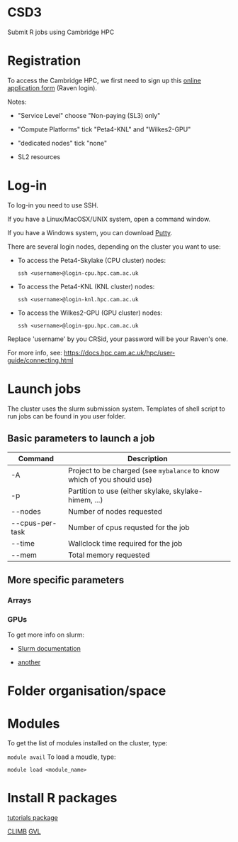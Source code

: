 # CSD3
Submit R jobs using Cambridge HPC

# Registration

To access the Cambridge HPC, we first need to sign up this [online application form](https://www.hpc.cam.ac.uk/applications-access-research-computing-services) (Raven login).

Notes:

- "Service Level" choose "Non-paying (SL3) only"

- "Compute Platforms" tick "Peta4-KNL" and "Wilkes2-GPU"

- "dedicated nodes" tick "none"

- SL2 resources


# Log-in

To log-in you need to use SSH.

If you have a Linux/MacOSX/UNIX system, open a command window.

If you have a Windows system, you can download [Putty](https://www.putty.org/).


There are several login nodes, depending on the cluster you want to use: 

  - To access the Peta4-Skylake (CPU cluster) nodes:
  
    ``` ssh <username>@login-cpu.hpc.cam.ac.uk ```
    
  - To access the Peta4-KNL (KNL cluster) nodes:
  
    ``` ssh <username>@login-knl.hpc.cam.ac.uk ```
    
  - To access the Wilkes2-GPU (GPU cluster) nodes:
  
    ``` ssh <username>@login-gpu.hpc.cam.ac.uk ```

Replace 'username' by you CRSid, your password will be your Raven's one.
  
For more info, see: https://docs.hpc.cam.ac.uk/hpc/user-guide/connecting.html

# Launch jobs

The cluster uses the slurm submission system. Templates of shell script to run jobs can be found in you user folder. 

## Basic parameters to launch a job

| Command | Description |
| --- | --- |
| -A | Project to be charged (see ```mybalance``` to know which of you should use)|
| -p | Partition to use (either skylake, skylake-himem, ...) |
| --nodes | Number of nodes requested |
| --cpus-per-task | Number of cpus requsted for the job |
| --time | Wallclock time required for the job |
| --mem | Total memory requested |
## More specific parameters

### Arrays

### GPUs

To get more info on slurm:

- [Slurm documentation](https://slurm.schedmd.com/documentation.html)

- [another](https://modules.readthedocs.io/en/latest/module.html)

# Folder organisation/space

# Modules

To get the list of modules installed on the cluster, type: 

``` module avail ```
To load a moudle, type: 

``` module load <module_name> ```

# Install R packages


[tutorials package](https://education.rstudio.com/blog/2020/09/delivering-learnr-tutorials-in-a-package/)

[CLIMB](https://bryn.climb.ac.uk/user/login/?next=/)
[GVL](https://www.gvl.org.au/about/)
